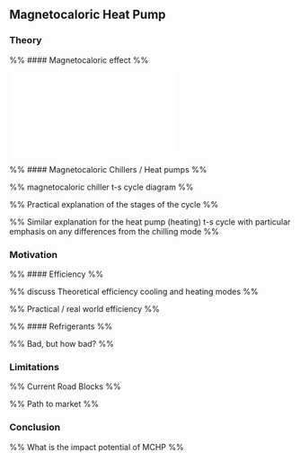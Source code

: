 
## Magnetocaloric Heat Pump

### Theory

%% #### Magnetocaloric effect %%

![Magnetochaloric effect MCP](Magnetochaloric%20effect%20MCP.md)

%% #### Magnetocaloric Chillers / Heat pumps %%

%% magnetocaloric chiller t-s cycle diagram %%

%% Practical explanation of the stages of the cycle %%

%% Similar explanation for the heat pump (heating) t-s cycle with particular emphasis on any differences from the chilling mode %%

### Motivation

%% #### Efficiency %%

%% discuss Theoretical efficiency cooling and heating modes %%

%% Practical / real world efficiency %%

%% #### Refrigerants %%

%% Bad, but how bad? %%

### Limitations

%% Current Road Blocks %%

%% Path to market %%

### Conclusion

%% What is the impact potential of MCHP %%
